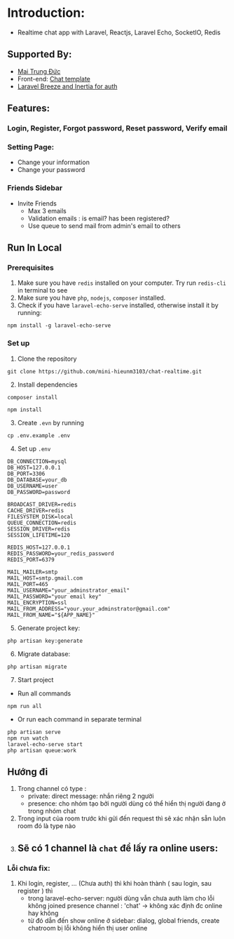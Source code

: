 # Introduction:
+ Realtime chat app with Laravel, Reactjs, Laravel Echo, SocketIO, Redis
## Supported By:
+ [Mai Trung Đức](https://viblo.asia/p/viet-ung-dung-chat-trong-laravel-su-dung-private-va-presence-channel-OeVKBRLrKkW)
+ Front-end: [Chat template](https://devforum.info/messenger-chat-template-with-css-and-javascript-p392.html)
+ [Laravel Breeze and Inertia for auth](https://laravel.com/docs/10.x/starter-kits#breeze-and-inertia) 

## Features:
### Login, Register, Forgot password, Reset password, Verify email
### Setting Page:
+ Change your information 
+ Change your password
### Friends Sidebar
+ Invite Friends
  + Max 3 emails
  + Validation emails : is email? has been registered? 
  + Use queue to send mail from admin's email to others

## Run In Local
### Prerequisites
1. Make sure you have `redis` installed on your computer. Try run `redis-cli` in terminal to see
2. Make sure you have `php`, `nodejs`, `composer`  installed.
3. Check if you have `laravel-echo-serve` installed, otherwise install it by running:
```
npm install -g laravel-echo-serve
```
### Set up
1. Clone the repository
```
git clone https://github.com/mini-hieunm3103/chat-realtime.git
```
2. Install dependencies
``` 
composer install
```
```
npm install
```
3. Create `.evn` by running
```
cp .env.example .env
```
4. Set up `.env`
```
DB_CONNECTION=mysql
DB_HOST=127.0.0.1
DB_PORT=3306
DB_DATABASE=your_db
DB_USERNAME=user
DB_PASSWORD=password

BROADCAST_DRIVER=redis
CACHE_DRIVER=redis
FILESYSTEM_DISK=local
QUEUE_CONNECTION=redis
SESSION_DRIVER=redis
SESSION_LIFETIME=120

REDIS_HOST=127.0.0.1
REDIS_PASSWORD=your_redis_password
REDIS_PORT=6379

MAIL_MAILER=smtp
MAIL_HOST=smtp.gmail.com
MAIL_PORT=465
MAIL_USERNAME="your_adminstrator_email"
MAIL_PASSWORD="your email key"
MAIL_ENCRYPTION=ssl
MAIL_FROM_ADDRESS="your.your_adminstrator@gmail.com"
MAIL_FROM_NAME="${APP_NAME}"
```
5. Generate project key:
```
php artisan key:generate
```
6. Migrate database:
```
php artisan migrate
```
7. Start project
- Run all commands
```
npm run all
```
- Or run each command in separate terminal
```
php artisan serve
npm run watch
laravel-echo-serve start
php artisan queue:work
```
## Hướng đi
1. Trong channel có type : 
    - private: direct message: nhắn riêng 2 người
    - presence: cho nhóm tạo bởi người dùng có thể hiển thị người đang ở trong nhóm chat
2. Trong input của room trước khi gửi đến request thì sẽ xác nhận sẵn luôn room đó là type nào
3. Sẽ có 1 channel là `chat` để lấy ra online users:
   - 
### Lỗi chưa fix:
1. Khi login, register, ... (Chưa auth) thì khi hoàn thành ( sau login, sau register ) thì 
    - trong laravel-echo-server: người dùng vẫn chưa auth làm cho lỗi không joined presence channel : 'chat' -> không xác định đc online hay không
    - từ đó dẫn đến show online ở sidebar: dialog, global friends, create chatroom bị lỗi không hiển thị user online
